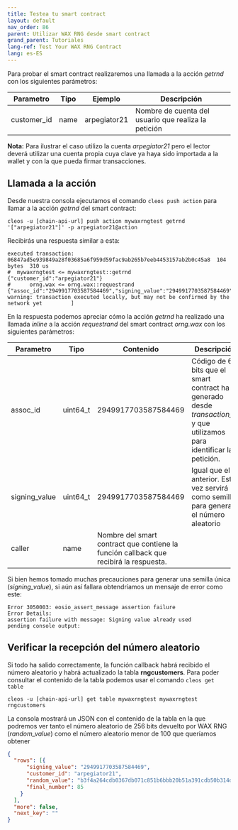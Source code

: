 ```yaml
---
title: Testea tu smart contract
layout: default
nav_order: 86
parent: Utilizar WAX RNG desde smart contract
grand_parent: Tutoriales
lang-ref: Test Your WAX RNG Contract
lang: es-ES
---
```


Para probar el smart contract realizaremos una llamada a la acción *getrnd* con los siguientes parámetros:

| Parametro   | Tipo | Ejemplo      | Descripción                                       |
| ----------- | ---- | ------------ | ---------------------------------------------------- |
| customer_id | name | arpegiator21 | Nombre de cuenta del usuario que realiza la petición |

**Nota:** Para ilustrar el caso utilizo la cuenta *arpegiator21* pero el lector deverá utilizar una cuenta propia cuya clave ya haya sido importada a la wallet y con la que pueda firmar transacciones.

## Llamada a la acción

Desde nuestra consola ejecutamos el comando `cleos push action` para llamar a la acción *getrnd* del smart contract:

```shell
cleos -u [chain-api-url] push action mywaxrngtest getrnd '["arpegiator21"]' -p arpegiator21@action
```

Recibirás una respuesta similar a esta:

```shell
executed transaction: 06847ad5e939849a28f03685a6f959d59fac9ab265b7eeb4453157ab2b0c45a8  104 bytes  310 us
#  mywaxrngtest <= mywaxrngtest::getrnd         {"customer_id":"arpegiator21"}
#      orng.wax <= orng.wax::requestrand        {"assoc_id":"2949917703587584469","signing_value":"2949917703587584469","caller":"mywaxrngtest"}
warning: transaction executed locally, but may not be confirmed by the network yet         ]
```

En la respuesta podemos apreciar cómo la acción *getrnd* ha realizado una llamada *inline* a la acción *requestrand* del smart contract *orng.wax* con los siguientes parámetros:

| Parametro   | Tipo | Contenido      | Descripción                                      |
| ----------- | ---- | ------------ | ---------------------------------------------------- |
| assoc_id | uint64_t | 2949917703587584469 | Código de 64 bits que el smart contract ha generado desde *transaction_id* y que utilizamos para identificar la petición.|
| signing_value | uint64_t | 2949917703587584469 | Igual que el anterior. Esta vez servirá como semilla para generar el número aleatorio |
|caller | name | Nombre del smart contract que contiene la función callback que recibirá la respuesta. |

Si bien hemos tomado muchas precauciones para generar una semilla única (*signing_value*), si aún así fallara obtendríamos un mensaje de error como este:

```shell
Error 3050003: eosio_assert_message assertion failure
Error Details:
assertion failure with message: Signing value already used
pending console output:
```

## Verificar la recepción del número aleatorio

Si todo ha salido correctamente, la función callback habrá recibido el número aleatorio y habrá actualizado la tabla **rngcustomers**. Para poder consultar el contenido de la tabla podemos usar el comando `cleos get table`

```shell
cleos -u [chain-api-url] get table mywaxrngtest mywaxrngtest rngcustomers
```

La consola mostrará un JSON con el contenido de la tabla en la que podremos ver tanto el número aleatorio de 256 bits devuelto por WAX RNG (*random_value*) como el número aleatorio menor de 100 que queríamos obtener

```json
{
  "rows": [{
      "signing_value": "2949917703587584469",
      "customer_id": "arpegiator21",
      "random_value": "b3f4a264cdb0367db071c851b6bbb20b51a391cdb50b314d81f3705c0702c8d4",
      "final_number": 85
    }
  ],
  "more": false,
  "next_key": ""
}
```